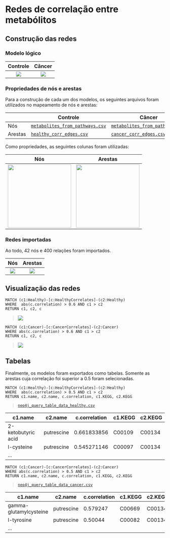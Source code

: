# Redes de correlação entre metabólitos

## Construção das redes

### Modelo lógico

| Controle | Câncer |
| :--------: | :------: |
| ![](../../assets/images/healthy_neo4j_model.png) | ![](../../assets/images/cancer_neo4j_model.png) |

### Propriedades de nós e arestas

Para a construção de cada um dos modelos, os seguintes arquivos foram utilizados no mapeamento de nós e arestas:

||Controle|Câncer|
|--|--|--|
|Nós|[`metabolites_from_pathways.csv`](../../data/processed/metabolites_from_pathways.csv)|[`metabolites_from_pathways.csv`](../../data/processed/metabolites_from_pathways.csv)|
|Arestas|[`healthy_corr_edges.csv`](../../data/processed/healthy_corr_edges.csv)|[`cancer_corr_edges.csv`](../../data/processed/cancer_corr_edges.csv)|

Como propriedades, as seguintes colunas foram utilizadas:

| Nós | Arestas |
| :--------: | :------: |
| <img src="../../assets/images/node_properties.png" width="200"> | <img src="../../assets/images/edge_properties.png" width="200"> |

### Redes importadas

Ao todo, 42 nós e 400 relações foram importados.

| Nós | Arestas |
| :--------: | :------: |
| ![](../../assets/images/healthy_imported.png) | ![](../../assets/images/cancer_imported.png) |


## Visualização das redes

```
MATCH (c1:Healthy)-[c:HealthyCorrelates]-(c2:Healthy)
WHERE  abs(c.correlation) > 0.6 AND c1 > c2
RETURN c1, c2, c
```
> ![](../../assets/images/healthy_neo4j_net.png)

```
MATCH (c1:Cancer)-[c:CancerCorrelates]-(c2:Cancer)
WHERE abs(c.correlation) > 0.6 AND c1 > c2
RETURN c1, c2, c
```
> ![](../../assets/images/cancer_neo4j_net.png)


## Tabelas 

Finalmente, os modelos foram exportados como tabelas. Somente as arestas cuja correlação foi superior a 0.5 foram selecionadas.

```cypher
MATCH (c1:Healthy)-[c:HealthyCorrelates]-(c2:Healthy)
WHERE  abs(c.correlation) > 0.5 AND c1 > c2
RETURN c1.name, c2.name, c.correlation, c1.KEGG, c2.KEGG
```
> [`neo4j_query_table_data_healthy.csv`](../../data/processed/neo4j_query_table_data_healthy.csv)

| c1.name            | c2.name    | c.correlation | c1.KEGG | c2.KEGG |
| ------------------ | ---------- | ------------- | ------- | ------- |
| 2-ketobutyric acid | putrescine | 0.661833856   | C00109  | C00134  |
| l-cysteine         | putrescine | 0.545271146   | C00097  | C00134  |
| ... | | |


```
MATCH (c1:Cancer)-[c:CancerCorrelates]-(c2:Cancer)
WHERE abs(c.correlation) > 0.5 AND c1 > c2
RETURN c1.name, c2.name, c.correlation, c1.KEGG, c2.KEGG
```
> [`neo4j_query_table_data_cancer.csv`](../../data/processed/neo4j_query_table_data_cancer.csv)

| c1.name                | c2.name    | c.correlation | c1.KEGG | c2.KEGG |
| ---------------------- | ---------- | ------------- | ------- | ------- |
| gamma-glutamylcysteine | putrescine | 0.579247      | C00669  | C00134  |
| l-tyrosine             | putrescine | 0.50044       | C00082  | C00134  |
| ... |||